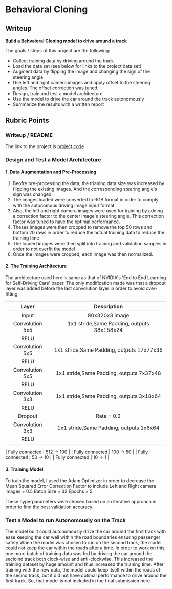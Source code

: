# **Behavioral Cloning** 

## Writeup



**Build a Behvaioral Cloning model to drive around a track**

The goals / steps of this project are the following:
* Collect training data by driving around the track
* Load the data set (see below for links to the project data set)
* Augment data by flipping the image and changing the sign of the steering angle
* Use left and right camera images and apply offset to the steering angles. The offset correction was tuned.
* Design, train and test a model architecture
* Use the model to drive the car around the track autonomously
* Summarize the results with a written report





## Rubric Points

### Writeup / README


The link to the project is [project code](https://github.com/rrsaikarthik3/Udacity_Self_Driving_Car_Project_4_Behavioral_Cloning/blob/main/model.py)




### Design and Test a Model Architecture

#### 1. Data Augmentation and Pre-Processing
1. Beofre pre-processing the data, the trianing data size was increased by flipping the existing images. And the corresponding steering angle's sign was changed.
2. The images loaded were converted to RGB format in order to comply with the autonomous driving image input format
3. Also, the left and right camera images were used for training by adding a correction factor to the center image's steering angle. This correction factor was tuned to have the optimal performance.
4. Theses images were then cropped to remove the top 50 rows and bottom 20 rows in order to reduce the actual training data to reduce the training time
5. The loaded images were then split into training and validation samples in order to not overfit the model
6. Once the images were cropped, each image was then normalized.






#### 2. The Training Architecture

The architecture used here is same as that of NVIDIA's 'End to End Learning for Self-Driving Cars' paper. The only modification made was that a dropout layer was added before the last convolution layer in order to avoid over-fitting.

| Layer         		|     Description	        					| 
|:---------------------:|:---------------------------------------------:| 
| Input         		| 80x320x3 image   							| 
| Convolution 5x5     	| 1x1 stride,Same Padding,  outputs 38x158x24 	|
| RELU					|												|
| Convolution 5x5     	| 1x1 stride,Same Padding,  outputs 17x77x36 	|   									|
| RELU					|												|
| Convolution 5x5     	| 1x1 stride,Same Padding,  outputs 7x37x48 	|
| RELU					|												|
| Convolution 3x3     	| 1x1 stride,Same Padding,  outputs 3x18x64 	|
| RELU					|												|
| Dropout  | Rate = 0.2 |
| Convolution 3x3     	| 1x1 stride,Same Padding,  outputs 1x8x64 	|
| RELU					|												|


| Fully connected		| 512 -> 100        									|
| Fully connected		| 100 -> 50        									|
| Fully connected		| 50 -> 10        									|
| Fully connected		| 10 -> 1        									|

 


#### 3. Training Model
To train the model, I used the Adam Optimizer in order to decrease the Mean Squared Error
Correction Factor to include Left and Right camera images = 0.5
Batch Size = 32
Epochs = 5

These hyperparameters were chosen based on an iterative approach in order to find the best validation accuracy.


### Test a Model to run Autonomously on the Track

The model built could autonomously drive the car around the first track with ease keeping the car well within the road boundaries ensuring passenger safety
When the model was chosen to run on the second track, the model could not keep the car within the roads after a time. In order to work on this, one more batch of training data was fed by driving the car around the secioind track both clock-wise and anti-clockwise. This increased the training dataset by huge amount and thus increased the trianing time. After training with the new data, the model could keep itself within the roads of the secind track, but it did not have optimal performance to drive around the first track. So, that model is not included in the final submission here.

